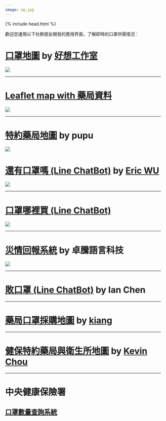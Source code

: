 ```yaml
---
image: og.jpg
---
```

{% include head.html %}

歡迎您運用以下社群朋友開發的應用界面，了解即時的口罩供需情況：

# <a href="https://mask.goodideas-studio.com/">口罩地圖</a> by <a href="https://www.facebook.com/chanwei.wu/posts/10216387734751598" target="_blank">好想工作室</a>
<a href="https://mask.goodideas-studio.com/"><img max-height="500px" max-width="500px" src="https://g0vhackmd.blob.core.windows.net/g0v-hackmd-images/upload_75d80589edb4e4c8fc0c5a0cfe402f5e"></a>

---

# <a href="https://kuro.tw/mask-map/">Leaflet map with 藥局資料</a>
<a href="https://kuro.tw/mask-map/"><img max-height="500px" max-width="500px" src="https://g0vhackmd.blob.core.windows.net/g0v-hackmd-images/upload_74a89e4c15b95209aee65e89cb7496d7"></a>

---

# <a href="https://taiwan-health-insurance-contracted-pharmacy.pu.idv.tw/">特約藥局地圖</a> by pupu
<a href="https://taiwan-health-insurance-contracted-pharmacy.pu.idv.tw/"><img max-height="500px" max-width="500px" src="https://g0vhackmd.blob.core.windows.net/g0v-hackmd-images/upload_ed8e30acd6850fb24b8bf7134f3712f2"></a>

# <a href="https://line.me/ti/p/@592zrdyn">還有口罩嗎 (Line ChatBot)</a> by <a href="http://ericwu.asia" target="_blank">Eric WU</a>
<a href="https://line.me/ti/p/@592zrdyn"><img max-height="500px" max-width="500px" src="https://g0vhackmd.blob.core.windows.net/g0v-hackmd-images/upload_3a9daa5e96d7ffcb221bdf1e07c05642"></a>

---

# <a href="https://line.naver.jp/ti/p/@960iorjj">口罩哪裡買 (Line ChatBot)</a>
<a href="https://line.naver.jp/ti/p/@960iorjj"><img max-height="500px" max-width="500px" src="https://i.imgur.com/7nlL0nj.jpg"></a>

---

# <a href="https://wewatch.city/">災情回報系統</a> by 卓騰語言科技
<a href="https://wewatch.city/"><img max-height="500px" max-width="500px" src="https://g0vhackmd.blob.core.windows.net/g0v-hackmd-images/upload_21e8f1d2138616cd6404748576401126"></a>

---

# <a href="https://line.me/ti/p/@054ehalj">敗口罩 (Line ChatBot)</a> by Ian Chen

---

# <a href="https://kiang.github.io/pharmacies/">藥局口罩採購地圖</a> by <a href="https://kiang.github.io/" target="_blank">kiang</a>

---

# <a href="https://maskcount.herokuapp.com/maps/">健保特約藥局與衛生所地圖</a> by <a href='https://github.com/KevinCayenne'>Kevin Chou</a>

---

# 中央健康保險署
## <a href="https://www.nhi.gov.tw/Content_List.aspx?n=395F52D193F3B5C7&topn=787128DAD5F71B1A">口罩數量查詢系統</a>
